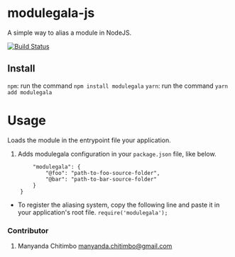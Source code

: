 # modulegala-js

A simple way to alias a module in NodeJS.

[![Build Status](https://travis-ci.com/machi1990/modulegala-js.svg?branch=master)](https://travis-ci.com/machi1990/modulegala-js)

## Install

`npm`: run the command `npm install modulegala`
`yarn`: run the command `yarn add modulegala`

# Usage

Loads the module in the entrypoint file your application.

1. Adds modulegala configuration in your `package.json` file, like below.

```{
        "modulegala": {
            "@foo": "path-to-foo-source-folder",
            "@bar": "path-to-bar-source-folder"
        }
    }
```

- To register the aliasing system, copy the following line and paste it in your application's root file.
  `require('modulegala');`

### Contributor

1. Manyanda Chitimbo <manyanda.chitimbo@gmail.com>

